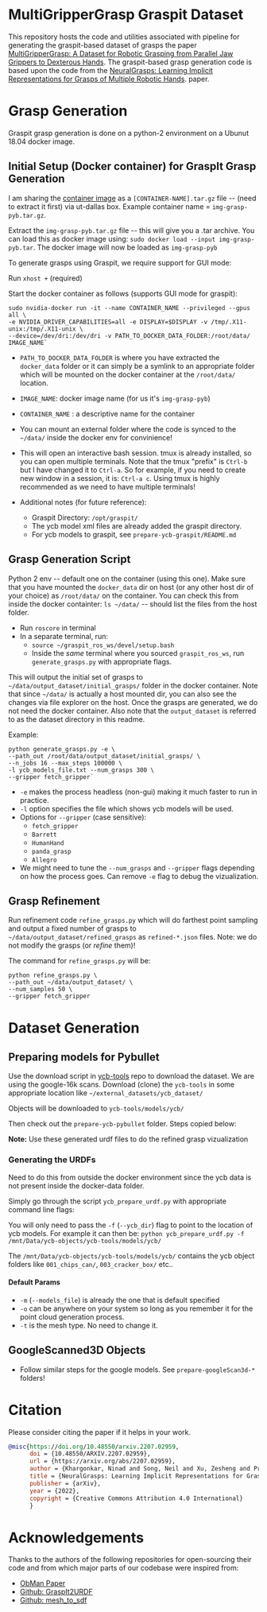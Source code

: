# MultiGripperGrasp Graspit Dataset

This repository hosts the code and utilities associated with pipeline for generating
the graspit-based dataset of grasps the paper
[MultiGripperGrasp: A Dataset for Robotic Grasping from Parallel Jaw Grippers to Dexterous Hands](https://irvlutd.github.io/MultiGripperGrasp/). The graspit-based grasp generation code is based upon the code from
the
[NeuralGrasps: Learning Implicit Representations for Grasps of Multiple Robotic Hands](https://irvlutd.github.io/NeuralGrasps/).
paper.


# Grasp Generation
Graspit grasp generation is done on a python-2 environment on a Ubunut 18.04 docker image.

## Initial Setup (Docker container) for GraspIt Grasp Generation
I am sharing the [container image](https://utdallas.box.com/s/z515hoc7qe6am4jml05wk9zw6fowdb3u) as a `[CONTAINER-NAME].tar.gz` file -- (need to extract it first) via ut-dallas box. Example container name = `img-grasp-pyb.tar.gz`.

Extract the `img-grasp-pyb.tar.gz` file -- this will give you a .tar archive.
You can load this as docker image using: `sudo docker load --input img-grasp-pyb.tar`.
The docker image will now be loaded as `img-grasp-pyb`

To generate grasps using Graspit, we require support for GUI mode:

Run `xhost +` (required)

Start the docker container as follows (supports GUI mode for graspit):

```
sudo nvidia-docker run -it --name CONTAINER_NAME --privileged --gpus all \
-e NVIDIA_DRIVER_CAPABILITIES=all -e DISPLAY=$DISPLAY -v /tmp/.X11-unix:/tmp/.X11-unix \
--device=/dev/dri:/dev/dri -v PATH_TO_DOCKER_DATA_FOLDER:/root/data/ IMAGE_NAME`
```

- `PATH_TO_DOCKER_DATA_FOLDER` is where you have extracted the `docker_data` folder or it
  can simply be a symlink to an appropriate folder which will be mounted on the docker
  container at the `/root/data/` location. 

- `IMAGE_NAME`: docker image name (for us it's `img-grasp-pyb`)

- `CONTAINER_NAME` : a descriptive name for the container

- You can mount an external folder where the code is synced to the `~/data/` inside the
  docker env for convinience!

- This will open an interactive bash session. tmux is already installed, so you can open 
  multiple terminals. Note that the tmux "prefix" is `Ctrl-b` but I have changed it to 
  `Ctrl-a`. So for example, if you need to create new window in a session, it is: 
  `Ctrl-a c`. Using tmux is highly recommended as we need to have multiple terminals!

- Additional notes (for future reference):
  - Graspit Directory: `/opt/graspit/`
  - The ycb model xml files are already added the graspit directory.
  - For ycb models to graspit, see `prepare-ycb-graspit/README.md`


## Grasp Generation Script
Python 2 env -- default one on the container (using this one). Make sure that you have 
mounted the `docker_data` dir on host (or any other host dir of  your choice)  as 
`/root/data/` on the container. You can check this from inside the docker containter: 
`ls ~/data/` -- should list the files from the host folder.

- Run `roscore` in terminal
- In a separate terminal, run:
  - `source ~/graspit_ros_ws/devel/setup.bash`
  - Inside the *same* terminal where you sourced `graspit_ros_ws`, 
    run `generate_grasps.py` with appropriate flags. 
    
This will output the initial set of grasps to `~/data/output_dataset/initial_grasps/` 
folder in the docker container. Note that since `~/data/` is actually a host mounted dir,
you can also see the changes via file explorer on the host. Once the grasps are generated,
we do not need the docker container. Also note that the `output_dataset`
is referred to as the dataset directory in this readme.

Example:

```
python generate_grasps.py -e \
--path_out /root/data/output_dataset/initial_grasps/ \
--n_jobs 16 --max_steps 100000 \
-l ycb_models_file.txt --num_grasps 300 \
--gripper fetch_gripper`
```

- `-e` makes the process headless (non-gui) making it much faster to run in practice.
- `-l` option specifies the file which shows ycb models will be used.
- Options for `--gripper` (case sensitive):
   - `fetch_gripper`
   - `Barrett`
   - `HumanHand`
   - `panda_grasp`
   - `Allegro`
- We might need to tune the `--num_grasps` and `--gripper` flags depending on how the 
  process goes. Can remove `-e` flag to debug the vizualization.

## Grasp Refinement
Run refinement code `refine_grasps.py` which will do farthest point sampling and output 
a fixed number of grasps to `~/data/output_dataset/refined_grasps` as 
`refined-*.json` files. Note: we do not modify the grasps (or *refine* them)!

The command for `refine_grasps.py` will be:

```
python refine_grasps.py \
--path_out ~/data/output_dataset/ \
--num_samples 50 \
--gripper fetch_gripper
```

# Dataset Generation

## Preparing models for Pybullet

Use the download script in [ycb-tools](https://github.com/sea-bass/ycb-tools) repo to
download the dataset. We are using the google-16k scans. Download (clone) the `ycb-tools`
in some appropriate location like `~/external_datasets/ycb_dataset/`

Objects will be downloaded to `ycb-tools/models/ycb/`

Then check out the `prepare-ycb-pybullet` folder. Steps copied below:

**Note:** Use these generated urdf files to do the refined grasp vizualization

### Generating the URDFs

Need to do this from outside the docker environment since the ycb data is not present
inside the docker-data folder.

Simply go through the script `ycb_prepare_urdf.py` with appropriate command line flags:

You will only need to pass the `-f` (`--ycb_dir`) flag to point to the location
of ycb models. For example it can then be:
`python ycb_prepare_urdf.py -f /mnt/Data/ycb-objects/ycb-tools/models/ycb/`

The `/mnt/Data/ycb-objects/ycb-tools/models/ycb/` contains the ycb object folders like
`001_chips_can/`, `003_cracker_box/` etc..

#### Default Params
- `-m` (`--models_file`) is already the one that is default specified
- `-o` can be anywhere on your system so long as you remember it for the point cloud
  generation process.
- `-t` is the mesh type. No need to change it.

## GoogleScanned3D Objects

- Follow similar steps for the google models. See `prepare-googleScan3d-*` folders!

# Citation

Please consider citing the paper if it helps in your work.

```bibtex
@misc{https://doi.org/10.48550/arxiv.2207.02959,
      doi = {10.48550/ARXIV.2207.02959},
      url = {https://arxiv.org/abs/2207.02959},
      author = {Khargonkar, Ninad and Song, Neil and Xu, Zesheng and Prabhakaran, Balakrishnan and Xiang, Yu},
      title = {NeuralGrasps: Learning Implicit Representations for Grasps of Multiple Robotic Hands},       
      publisher = {arXiv},
      year = {2022},          
      copyright = {Creative Commons Attribution 4.0 International}
      }
```

# Acknowledgements
Thanks to the authors of the following repositories for open-sourcing their code and from 
which major parts of our codebase were inspired from:

- [ObMan Paper](https://www.di.ens.fr/willow/research/obman/data/)
- [Github: GraspIt2URDF](https://github.com/samarth-robo/GraspIt2URDF)
- [Github: mesh_to_sdf](https://github.com/marian42/mesh_to_sdf)

